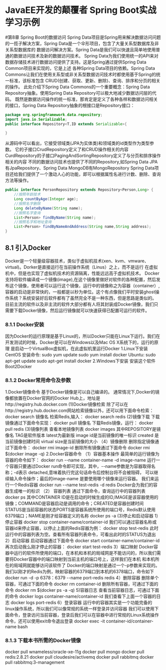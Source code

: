 # JavaEE开发的颠覆者 Spring Boot实战学习示例

#第8章 Spring Boot的数据访问
Spring Data项目是Spring用来解决数据访问问题的一揽子解决方案，Spring Data是一个伞形项目，包含了大量关系型数据库及非关系型数据库的
数据访问解决方案。Spring Data是我们可以快速且简单地使用普通的数据访问技术及新的数据访问技术。
Spring Data为我们使用统一的API来对数据存储技术进行数据访问提供了支持。这是Spring通过提供Spring Data Common项目来实现的，它是上述
各种Spring Data项目的依赖。Spring Data Commons让我们在使用关系型或非关系型数据访问技术时都使用基于Spring的统一标准，该标准包含
CRUD(创建、获取、更新、删除)、查询、排序和分页的相关的操作。
此处介绍下Spring Data Commons的一个重要概念：Spring Data Repository抽象。使用Spring Data Repository可以极大地减少数据访问层的代码。
既然是数据访问操作的统一标准，那肯定是定义了各种各样和数据访问相关的接口，Spring Data Repository抽象的根接口是Repository接口：
```java
package org.springframework.data.repository;
import java.io.Serializable;
public interface Repository<T,ID extends Serializable>{
    
}
```
从源码中可以看出，它接受领域类(JPA为实体类)和领域类的id类型作为类型参数。
它的子接口CrudRepository定义了和CRUD操作相关的内容
CurdRepository的子接口PagingAndSortingRepository定义了与分页和排序操作相关的内容
不同的数据访问技术也提供了不同的Repository,如Spring Data JPA有JpaRepository、Spring Data MongoDB有MongoRepository
Spring Data项目还给我们提供了一个激动人心的功能，即可以根据属性名进行计数、删除、查询方法等操作。
```java
public interface PersonRepository extends Repository<Person,Long> {
    //按照年龄技术
    Long countByAge(Integer age);
    //按照名字删除
    Long deleteByName(String name);
    //按照名字查询
    List<Person> findByName(String name);
    //按照名字和地址查询
    List<Person> findByNameAndAddress(String name,String address);
}
```

## 8.1 引入Docker
Docker是一个轻量级容器技术，类似于虚拟机技术(xen、kvm、vmware、virtual)。Dorker是直接运行在当前操作系统（Linus）之上，而不是运行
在虚拟机中，但是也实现了虚拟机技术的资源隔离，性能远远高于虚拟机技术。
Docker支持将软件编译成一个镜像(image),在这个镜像里做好对软件的各种配置，然后发布这个镜像，使用者可以运行这个镜像，运行中的镜像称之为容器（container）,
容器的启动是非常快的，一般都是以秒为单位。这个有点像我们平时安装ghost操作系统？系统安装好后软件都有了虽然完全不是一种东西，但是思路是类似的。
目前主流的软件以及非主流的软件大部分都有人将其封装成Docker镜像，我们只需要下载Docker镜像，然后运行镜像就可以快速获得已配置可运行的软件。
### 8.1.1 Docker安装
因为Docker的运行原理是基于Linux的，所以Docker只能在Linux下运行。我们在开发测试的时候，Docker是可以在Windows以及Mac OS X系统下的，运行的原理
是启动一个VirtualBox虚拟机，在此虚拟机里运行Docker
1.Linux下安装
CentOS 安装命令:
sudo yum update
sudo yum install docker
Ubuntu:
sudo apt-get update
sudo apt-get install docker
2.Windows下安装
安装这个软件Boot2Docker
### 8.1.2 Docker常用命令及参数
1.Docker镜像命令
基于Docker镜像是可以自己编译的。
通常情况下,Docker的镜像都放置在Docker官网的Docker Hub上，地址是http://registry.hub.docker.com
(1)Docker镜像检索
除了可以在http://registry.hub.docker.com网站检索镜像以外，还可以用下面命令检索：
docker search 镜像名
检索Redis,输入：
docker search redis
(2)镜像下载
下载镜像通过下面命令实现：
docker pull 镜像名
下载Redis镜像，运行：
docker pull redis
(3)镜像列表
查看本地镜像列表
docker images
其中REPOSITORY是镜像名
TAG是软件版本
latest为最新版
image id是当前镜像的唯一标识
created 是当前镜像创建时间
virtual size是当前镜像的大小
（4）镜像删除
删除指定镜像通过下面命令：
docker rmi image-id
删除所有镜像通过下面命令
docker rmi $(docker image -q)
2.Docker容器命令
（1）容器基本操作
最简单的运行镜像为容器的命令如下：
docker run --name container-name -d image-name
运行一个容器只要通过Docker run命令即可实现，其中，--name参数是为容器取得名称；-d表示 detached,意味着执行完这句话命令后控制台将不会被阻碍，
可以继续输入命令操作；最后的image-name 是要使用哪个镜像来运行容器。
我们来运行一个Redis容器
docker run --name test-redis -d redis
Docker会为我们的容器生成唯一的标识
（2）
容器列表
通过下面命令，查询运行中的容器列表
docker ps
其中CONTAINER ID是在启动的时候生成的ID,IMAGE是该容器使用的镜像；COMMAND是容器启动是调用的命令；CREATED是容器创建时间
STATUS是当前容器的状态PORTS是容器系统所使用的端口号，Redis默认使用6379端口；NAME是刚才给容器定义的名称
docker ps -a
(3)停止和启动容器
1）停止容器
docker stop container-name/container-id
我们可以通过容器名称或容器id来停止容器，以停止上面的Redis容器为例：
docker stop test-redis
此时运行中的容器列表为空。查看所有容器列表命令，可看出此时的STATUS为退出
2）启动容器
启动容器通过下面命令
docker start container-name/container-id
再次启动我么刚才停止的容器：
docker start test-redis
3）端口映射
Docker容器中运行的软件所使用的端口，在本机和本机的局域网是不能访问的，所以我们需要将Docker容器中的端口映射到当前主机的端口号上，这样我们在本机
和本机所在的局域网就能够访问该软件了
Docker的端口映射是通过一个-p参数来实现的。我们以刚才的Redis为例，映射容器的6379端口到本机的6378端口，命令如下
docker run -d -p 6378：6379 --name port-redis redis
4）删除容器
删除单个容器，可通过下面的命令
docker rm container-id
删除所有容器，可通过下面的命令
docker rm $(docker ps -a -q)
5)容器日志
查看当前容器日志，可通过下面的命令
docker logs container-name/container-id
我们查看下上面一个容器的日志
docker logs port-redis
6）登录容器
运行中的容器其实是一个功能完备的linux操作系统，所以我们可以像常规的系统一样登录并访问容器
我们可以使用下面命令，登录访问当前容器，登录后我们可以在容器中进行常规的Linux系统操作命令，还可以使用exit命令退出登录
docker exec -it container-id/container-name bash
### 8.1.3 下载本书所需的Docker镜像
docker pull wnameless/oracle-xe-11g
docker pull mongo
docker pull redis:2.8.21
docker pull cloudesire/activemq
docker pull rabbitmq
docker pull rabbitmq:3-management

























